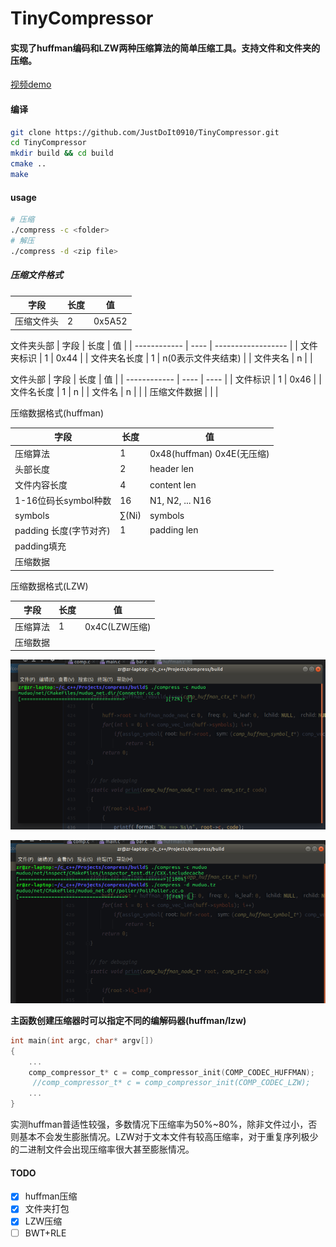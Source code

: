 

# TinyCompressor

#### 实现了huffman编码和LZW两种压缩算法的简单压缩工具。支持文件和文件夹的压缩。

[视频demo](https://www.bilibili.com/video/BV1NA411d7kR/)

#### 编译

```sh
git clone https://github.com/JustDoIt0910/TinyCompressor.git
cd TinyCompressor
mkdir build && cd build
cmake ..
make
```



#### usage

```sh
# 压缩
./compress -c <folder>
# 解压
./compress -d <zip file>
```

##### 压缩文件格式

| 字段       | 长度 | 值     |
| ---------- | ---- | ------ |
| 压缩文件头 | 2    | 0x5A52 |

文件夹头部
| 字段         | 长度 | 值                 |
| ------------ | ---- | ------------------ |
| 文件夹标识   | 1    | 0x44               |
| 文件夹名长度 | 1    | n(0表示文件夹结束) |
| 文件夹名     | n    |                    |

文件头部
| 字段         | 长度 | 值   |
| ------------ | ---- | ---- |
| 文件标识     | 1    | 0x46 |
| 文件名长度   | 1    | n    |
| 文件名       | n    |      |
| 压缩文件数据 |      |      |

压缩数据格式(huffman)

| 字段                   | 长度  | 值                         |
| ---------------------- | ----- | -------------------------- |
| 压缩算法               | 1     | 0x48(huffman) 0x4E(无压缩) |
| 头部长度               | 2     | header len                 |
| 文件内容长度           | 4     | content len                |
| 1-16位码长symbol种数   | 16    | N1, N2, ... N16            |
| symbols                | ∑(Ni) | symbols                    |
| padding 长度(字节对齐) | 1     | padding len                |
| padding填充               |       |                            |
| 压缩数据               |       |                            |

压缩数据格式(LZW)

| 字段     | 长度 | 值            |
| -------- | ---- | ------------- |
| 压缩算法 | 1    | 0x4C(LZW压缩) |
| 压缩数据 |      |               |

![](https://github.com/JustDoIt0910/MarkDownPictures/blob/main/TinyCompressorDemo1.png)

![](https://github.com/JustDoIt0910/MarkDownPictures/blob/main/TinyCompressorDemo2.png)



**主函数创建压缩器时可以指定不同的编解码器(huffman/lzw)**

```c
int main(int argc, char* argv[])
{
    ...
    comp_compressor_t* c = comp_compressor_init(COMP_CODEC_HUFFMAN);
     //comp_compressor_t* c = comp_compressor_init(COMP_CODEC_LZW);
    ...
}
```



实测huffman普适性较强，多数情况下压缩率为50%~80%，除非文件过小，否则基本不会发生膨胀情况。LZW对于文本文件有较高压缩率，对于重复序列极少的二进制文件会出现压缩率很大甚至膨胀情况。

#### TODO

- [x] huffman压缩
- [x] 文件夹打包
- [x] LZW压缩
- [ ] BWT+RLE
